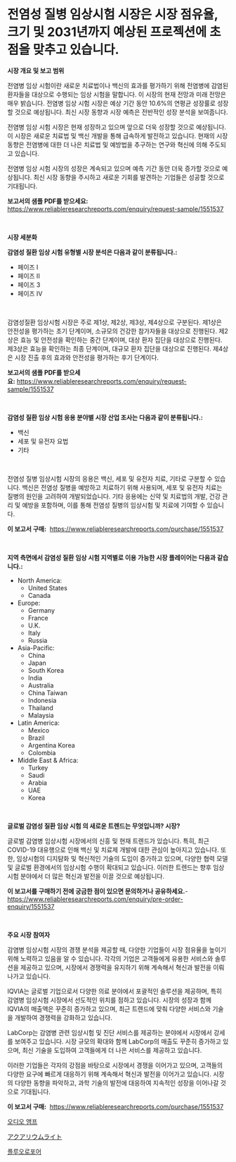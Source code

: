 <p><h1>전염성 질병 임상시험 시장은 시장 점유율, 크기 및 2031년까지 예상된 프로젝션에 초점을 맞추고 있습니다.</h1></p><p><strong>시장 개요 및 보고 범위</strong></p>
<p><p>전염병 임상 시험이란 새로운 치료법이나 백신의 효과를 평가하기 위해 전염병에 감염된 환자들을 대상으로 수행되는 임상 시험을 말합니다. 이 시장의 현재 전망과 미래 전망은 매우 밝습니다. 전염병 임상 시험 시장은 예상 기간 동안 10.6%의 연평균 성장률로 성장할 것으로 예상됩니다. 최신 시장 동향과 시장 예측은 전반적인 성장 분석을 보여줍니다. </p><p>전염병 임상 시험 시장은 현재 성장하고 있으며 앞으로 더욱 성장할 것으로 예상됩니다. 이 시장은 새로운 치료법 및 백신 개발을 통해 급속하게 발전하고 있습니다. 현재의 시장 동향은 전염병에 대한 더 나은 치료법 및 예방법을 추구하는 연구와 혁신에 의해 주도되고 있습니다.</p><p>전염병 임상 시험 시장의 성장은 계속되고 있으며 예측 기간 동안 더욱 증가할 것으로 예상됩니다. 최신 시장 동향을 주시하고 새로운 기회를 발견하는 기업들은 성공할 것으로 기대됩니다.</p></p>
<p><strong>보고서의 샘플 PDF를 받으세요:</strong> <a href="https://www.reliableresearchreports.com/enquiry/request-sample/1551537">https://www.reliableresearchreports.com/enquiry/request-sample/1551537</a></p>
<p>&nbsp;</p>
<p><strong>시장 세분화</strong></p>
<p><strong>감염성 질환 임상 시험 유형별 시장 분석은 다음과 같이 분류됩니다.:</strong></p>
<p><ul><li>페이즈 I</li><li>페이즈 II</li><li>페이즈 3</li><li>페이즈 IV</li></ul></p>
<p>&nbsp;</p>
<p><p>감염성질환 임상시험 시장은 주로 제1상, 제2상, 제3상, 제4상으로 구분된다. 제1상은 안전성을 평가하는 초기 단계이며, 소규모의 건강한 참가자들을 대상으로 진행된다. 제2상은 효능 및 안전성을 확인하는 중간 단계이며, 대상 환자 집단을 대상으로 진행된다. 제3상은 효능을 확인하는 최종 단계이며, 대규모 환자 집단을 대상으로 진행된다. 제4상은 시장 진출 후의 효과와 안전성을 평가하는 후기 단계이다.</p></p>
<p><strong>보고서의 샘플 PDF를 받으세요:</strong>&nbsp;<a href="https://www.reliableresearchreports.com/enquiry/request-sample/1551537">https://www.reliableresearchreports.com/enquiry/request-sample/1551537</a></p>
<p>&nbsp;</p>
<p><strong> 감염성 질환 임상 시험 응용 분야별 시장 산업 조사는 다음과 같이 분류됩니다.:</strong></p>
<p><ul><li>백신</li><li>세포 및 유전자 요법</li><li>기타</li></ul></p>
<p>&nbsp;</p>
<p><p>전염성 질병 임상시험 시장의 응용은 백신, 세포 및 유전자 치료, 기타로 구분할 수 있습니다. 백신은 전염성 질병을 예방하고 치료하기 위해 사용되며, 세포 및 유전자 치료는 질병의 원인을 고려하여 개발되었습니다. 기타 응용에는 신약 및 치료법의 개발, 건강 관리 및 예방을 포함하며, 이를 통해 전염성 질병의 임상시험 및 치료에 기여할 수 있습니다.</p></p>
<p><strong>이 보고서 구매:</strong>&nbsp; <a href="https://www.reliableresearchreports.com/purchase/1551537">https://www.reliableresearchreports.com/purchase/1551537</a></p>
<p>&nbsp;</p>
<p><strong>지역 측면에서 감염성 질환 임상 시험 지역별로 이용 가능한 시장 플레이어는 다음과 같습니다.:</strong></p>
<p><ul>
    <li>
        North America:
        <ul>
            <li>United States</li>
            <li>Canada</li>
        </ul>
    </li>
    <li>
        Europe:
        <ul>
            <li>Germany</li>
            <li>France</li>
            <li>U.K.</li>
            <li>Italy</li>
            <li>Russia</li>
        </ul>
    </li>
    <li>
        Asia-Pacific:
        <ul>
            <li>China</li>
            <li>Japan</li>
            <li>South Korea</li>
            <li>India</li>
            <li>Australia</li>
            <li>China Taiwan</li>
            <li>Indonesia</li>
            <li>Thailand</li>
            <li>Malaysia</li>
        </ul>
    </li>
    <li>
        Latin America:
        <ul>
            <li>Mexico</li>
            <li>Brazil</li>
            <li>Argentina Korea</li>
            <li>Colombia</li>
        </ul>
    </li>
    <li>
        Middle East & Africa:
        <ul>
            <li>Turkey</li>
            <li>Saudi</li>
            <li>Arabia</li>
            <li>UAE</li>
            <li>Korea</li>
        </ul>
    </li>
    </ul></p>
<p>&nbsp;</p>
<p><strong>글로벌 감염성 질환 임상 시험 의 새로운 트렌드는 무엇입니까? 시장?</strong></p>
<p><p>글로벌 감염병 임상시험 시장에서의 신흥 및 현재 트렌드가 있습니다. 특히, 최근 COVID-19 대유행으로 인해 백신 및 치료제 개발에 대한 관심이 높아지고 있습니다. 또한, 임상시험의 디지턈화 및 혁신적인 기술의 도입이 증가하고 있으며, 다양한 협력 모델 및 글로벌 환경에서의 임상시험 수행이 확대되고 있습니다. 이러한 트렌드는 향후 임상시험 분야에서 더 많은 혁신과 발전을 이끌 것으로 예상됩니다.</p></p>
<p><strong>이 보고서를 구매하기 전에 궁금한 점이 있으면 문의하거나 공유하세요.</strong>- <a href="https://www.reliableresearchreports.com/enquiry/pre-order-enquiry/1551537">https://www.reliableresearchreports.com/enquiry/pre-order-enquiry/1551537</a></p>
<p>&nbsp;</p>
<p><strong>주요 시장 참여자</strong></p>
<p><p>감염병 임상시험 시장의 경쟁 분석을 제공할 때, 다양한 기업들이 시장 점유율을 높이기 위해 노력하고 있음을 알 수 있습니다. 각각의 기업은 고객들에게 유용한 서비스와 솔루션을 제공하고 있으며, 시장에서 경쟁력을 유지하기 위해 계속해서 혁신과 발전을 이뤄나가고 있습니다.</p><p>IQVIA는 글로벌 기업으로서 다양한 의료 분야에서 포괄적인 솔루션을 제공하며, 특히 감염병 임상시험 시장에서 선도적인 위치를 점하고 있습니다. 시장의 성장과 함께 IQVIA의 매출액은 꾸준히 증가하고 있으며, 최근 트렌드에 맞춰 다양한 서비스와 기술을 개발하여 경쟁력을 강화하고 있습니다.</p><p>LabCorp는 감염병 관련 임상시험 및 진단 서비스를 제공하는 분야에서 시장에서 강세를 보여주고 있습니다. 시장 규모의 확대와 함께 LabCorp의 매출도 꾸준히 증가하고 있으며, 최신 기술을 도입하여 고객들에게 더 나은 서비스를 제공하고 있습니다.</p><p>이러한 기업들은 각자의 강점을 바탕으로 시장에서 경쟁을 이어가고 있으며, 고객들의 다양한 요구에 빠르게 대응하기 위해 계속해서 혁신과 발전을 이어가고 있습니다. 시장의 다양한 동향을 파악하고, 과학 기술의 발전에 대응하여 지속적인 성장을 이어나갈 것으로 기대됩니다.</p></p>
<p><strong>이 보고서 구매:</strong>&nbsp;&nbsp;<a href="https://www.reliableresearchreports.com/purchase/1551537">https://www.reliableresearchreports.com/purchase/1551537</a></p>
<p><p><a href="https://github.com/fernandotryO5lson96765/Market-Research-Report-List-1/blob/main/75603376970.md">오디오 앰프</a></p><p><a href="https://medium.com/@manuelmann1976/%E6%B0%B4%E6%97%8F%E9%A4%A8%E3%81%AE%E3%83%A9%E3%82%A4%E3%83%88%E5%B8%82%E5%A0%B4%E3%81%AE%E3%83%88%E3%83%AC%E3%83%B3%E3%83%89%E3%81%A8%E5%B8%82%E5%A0%B4%E5%88%86%E6%9E%90%E3%81%AF-2024%E5%B9%B4%E3%81%8B%E3%82%892031%E5%B9%B4%E3%81%BE%E3%81%A7%E3%81%AE%E4%BA%88%E6%B8%AC%E3%81%A7%E3%81%99-90e84fd0a15f">アクアリウムライト</a></p><p><a href="https://github.com/CliftonFisher9067/Market-Research-Report-List-1/blob/main/59693716969.md">플루오로포어</a></p></p>
